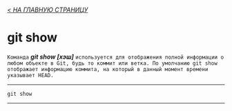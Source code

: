 ###### [< НА ГЛАВНУЮ СТРАНИЦУ](./readme.md)

# git show
`Команда` ***git show [хэш]*** `используется для отображения полной информации о любом объекте в Git, будь то коммит или ветка. По умолчанию git show отображает информацию коммита, на который в данный момент времени указывает HEAD.`

---

```bash=
git show
```
---